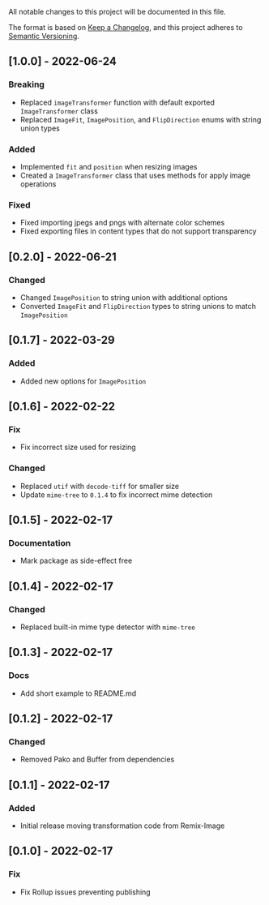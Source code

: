 All notable changes to this project will be documented in this file.

The format is based on [Keep a Changelog](https://keepachangelog.com/en/1.0.0/),
and this project adheres to [Semantic Versioning](https://semver.org/spec/v2.0.0.html).

## [1.0.0] - 2022-06-24

### Breaking

- Replaced `imageTransformer` function with default exported `ImageTransformer` class
- Replaced `ImageFit`, `ImagePosition`, and `FlipDirection` enums with string union types

### Added

- Implemented `fit` and `position` when resizing images
- Created a `ImageTransformer` class that uses methods for apply image operations

### Fixed

- Fixed importing jpegs and pngs with alternate color schemes
- Fixed exporting files in content types that do not support transparency

## [0.2.0] - 2022-06-21

### Changed

- Changed `ImagePosition` to string union with additional options
- Converted `ImageFit` and `FlipDirection` types to string unions to match `ImagePosition`

## [0.1.7] - 2022-03-29

### Added

- Added new options for `ImagePosition`

## [0.1.6] - 2022-02-22

### Fix

- Fix incorrect size used for resizing

### Changed

- Replaced `utif` with `decode-tiff` for smaller size
- Update `mime-tree` to `0.1.4` to fix incorrect mime detection

## [0.1.5] - 2022-02-17

### Documentation

- Mark package as side-effect free

## [0.1.4] - 2022-02-17

### Changed

- Replaced built-in mime type detector with `mime-tree`

## [0.1.3] - 2022-02-17

### Docs

- Add short example to README.md

## [0.1.2] - 2022-02-17

### Changed

- Removed Pako and Buffer from dependencies

## [0.1.1] - 2022-02-17

### Added

- Initial release moving transformation code from Remix-Image

## [0.1.0] - 2022-02-17

### Fix

- Fix Rollup issues preventing publishing
